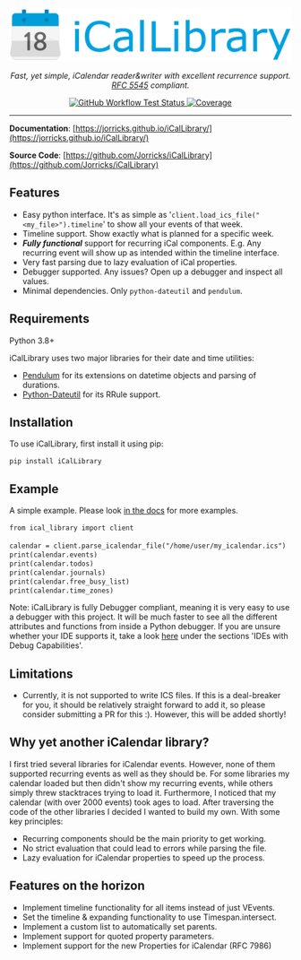 <p align="center">
  <a href="https://jorricks.github.io/iCalLibrary"><img src="docs/icallibrary.png" alt="iCalLibrary" width="600px"></a>
</p>
<p align="center">
    <em>Fast, yet simple, iCalendar reader&writer with excellent recurrence support. <a href="https://www.ietf.org/rfc/rfc5545.txt">RFC 5545</a> compliant.</em>
</p>
<p align="center">
<a href="https://github.com/Jorricks/iCalLibrary/actions/workflows/validate.yml" target="_blank">
    <img src="https://img.shields.io/github/workflow/status/Jorricks/iCalLibrary/Validate" alt="GitHub Workflow Test Status" >
</a>
<a href="https://codecov.io/gh/Jorricks/iCalLibrary" target="_blank">
    <img src="https://img.shields.io/codecov/c/github/Jorricks/iCalLibrary/main" alt="Coverage">
</a>
</p>

[//]: # (<a href="https://pypi.org/project/iCalLibrary" target="_blank">)
[//]: # (    <img src="https://img.shields.io/pypi/v/iCalLibrary?color=%2334D058&label=pypi%20package" alt="Package version">)
[//]: # (</a>)
[//]: # (<a href="https://pypi.org/project/iCalLibrary" target="_blank">)
[//]: # (    <img src="https://img.shields.io/pypi/pyversions/iCalLibrary.svg?color=%2334D058" alt="Supported Python versions">)
[//]: # (</a>)

---

**Documentation**: [https://jorricks.github.io/iCalLibrary/](https://jorricks.github.io/iCalLibrary/)

**Source Code**: [https://github.com/Jorricks/iCalLibrary](https://github.com/Jorricks/iCalLibrary)


## Features
- Easy python interface. It's as simple as '`client.load_ics_file("<my_file>").timeline`' to show all your events of that week.
- Timeline support. Show exactly what is planned for a specific week.
- ***Fully functional*** support for recurring iCal components. E.g. Any recurring event will show up as intended within the timeline interface.
- Very fast parsing due to lazy evaluation of iCal properties.
- Debugger supported. Any issues? Open up a debugger and inspect all values.
- Minimal dependencies. Only `python-dateutil` and `pendulum`.


## Requirements
Python 3.8+

iCalLibrary uses two major libraries for their date and time utilities:
- [Pendulum](https://github.com/sdispater/pendulum) for its extensions on datetime objects and parsing of durations.
- [Python-Dateutil](https://github.com/dateutil/dateutil) for its RRule support.


## Installation

To use iCalLibrary, first install it using pip:

    pip install iCalLibrary


## Example
A simple example. Please look [in the docs](https://jorricks.github.io/iCalLibrary/) for more examples.

```python3
from ical_library import client

calendar = client.parse_icalendar_file("/home/user/my_icalendar.ics")
print(calendar.events)
print(calendar.todos)
print(calendar.journals)
print(calendar.free_busy_list)
print(calendar.time_zones)
```

Note: iCalLibrary is fully Debugger compliant, meaning it is very easy to use a debugger with this project. It will be much faster to see all the different attributes and functions from inside a Python debugger. If you are unsure whether your IDE supports it, take a look [here](https://wiki.python.org/moin/PythonDebuggingTools) under the sections 'IDEs with Debug Capabilities'.


## Limitations
- Currently, it is not supported to write ICS files. If this is a deal-breaker for you, it should be relatively straight forward to add it, so please consider submitting a PR for this :). However, this will be added shortly!


##  Why yet another iCalendar library?

I first tried several libraries for iCalendar events. However, none of them supported recurring events as well as they should be. For some libraries my calendar loaded but then didn't show my recurring events, while others simply threw stacktraces trying to load it. Furthermore, I noticed that my calendar (with over 2000 events) took ages to load.
After traversing the code of the other libraries I decided I wanted to build my own. With some key principles:
- Recurring components should be the main priority to get working.
- No strict evaluation that could lead to errors while parsing the file.
- Lazy evaluation for iCalendar properties to speed up the process.

## Features on the horizon
- Implement timeline functionality for all items instead of just VEvents.
- Set the timeline & expanding functionality to use Timespan.intersect.
- Implement a custom list to automatically set parents.
- Implement support for quoted property parameters.
- Implement support for the new Properties for iCalendar (RFC 7986)
